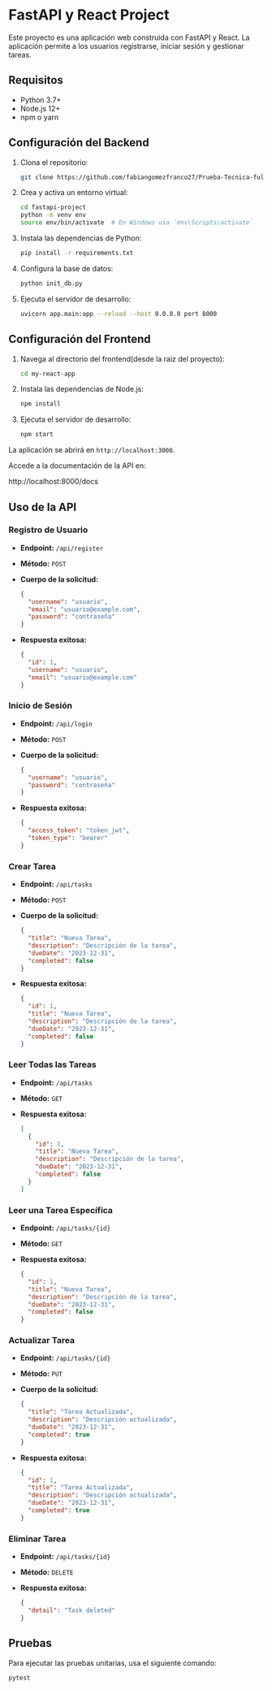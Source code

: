 # FastAPI y React Project

Este proyecto es una aplicación web construida con FastAPI y React. La aplicación permite a los usuarios registrarse, iniciar sesión y gestionar tareas.

## Requisitos

- Python 3.7+
- Node.js 12+
- npm o yarn

## Configuración del Backend

1. Clona el repositorio:

   ```bash
   git clone https://github.com/fabiangomezfranco27/Prueba-Tecnica-full.git
   ```

2. Crea y activa un entorno virtual:

   ```bash
   cd fastapi-project
   python -m venv env
   source env/bin/activate  # En Windows usa `env\Scripts\activate`
   ```

3. Instala las dependencias de Python:

   ```bash
   pip install -r requirements.txt
   ```

4. Configura la base de datos:

   ```bash
   python init_db.py
   ```

5. Ejecuta el servidor de desarrollo:

   ```bash
   uvicorn app.main:app --reload --host 0.0.0.0 port 8000
   ```

## Configuración del Frontend

1. Navega al directorio del frontend(desde la raiz del proyecto):

   ```bash
   cd my-react-app
   ```

2. Instala las dependencias de Node.js:

   ```bash
   npm install
   ```

3. Ejecuta el servidor de desarrollo:

   ```bash
   npm start
   ```

La aplicación se abrirá en `http://localhost:3000`.

Accede a la documentación de la API en:

http://localhost:8000/docs

## Uso de la API

### Registro de Usuario

- **Endpoint:** `/api/register`
- **Método:** `POST`
- **Cuerpo de la solicitud:**

  ```json
  {
    "username": "usuario",
    "email": "usuario@example.com",
    "password": "contraseña"
  }
  ```

- **Respuesta exitosa:**

  ```json
  {
    "id": 1,
    "username": "usuario",
    "email": "usuario@example.com"
  }
  ```

### Inicio de Sesión

- **Endpoint:** `/api/login`
- **Método:** `POST`
- **Cuerpo de la solicitud:**

  ```json
  {
    "username": "usuario",
    "password": "contraseña"
  }
  ```

- **Respuesta exitosa:**

  ```json
  {
    "access_token": "token_jwt",
    "token_type": "bearer"
  }
  ```

### Crear Tarea

- **Endpoint:** `/api/tasks`
- **Método:** `POST`
- **Cuerpo de la solicitud:**

  ```json
  {
    "title": "Nueva Tarea",
    "description": "Descripción de la tarea",
    "dueDate": "2023-12-31",
    "completed": false
  }
  ```

- **Respuesta exitosa:**

  ```json
  {
    "id": 1,
    "title": "Nueva Tarea",
    "description": "Descripción de la tarea",
    "dueDate": "2023-12-31",
    "completed": false
  }
  ```

### Leer Todas las Tareas

- **Endpoint:** `/api/tasks`
- **Método:** `GET`
- **Respuesta exitosa:**

  ```json
  [
    {
      "id": 1,
      "title": "Nueva Tarea",
      "description": "Descripción de la tarea",
      "dueDate": "2023-12-31",
      "completed": false
    }
  ]
  ```

### Leer una Tarea Específica

- **Endpoint:** `/api/tasks/{id}`
- **Método:** `GET`
- **Respuesta exitosa:**

  ```json
  {
    "id": 1,
    "title": "Nueva Tarea",
    "description": "Descripción de la tarea",
    "dueDate": "2023-12-31",
    "completed": false
  }
  ```

### Actualizar Tarea

- **Endpoint:** `/api/tasks/{id}`
- **Método:** `PUT`
- **Cuerpo de la solicitud:**

  ```json
  {
    "title": "Tarea Actualizada",
    "description": "Descripción actualizada",
    "dueDate": "2023-12-31",
    "completed": true
  }
  ```

- **Respuesta exitosa:**

  ```json
  {
    "id": 1,
    "title": "Tarea Actualizada",
    "description": "Descripción actualizada",
    "dueDate": "2023-12-31",
    "completed": true
  }
  ```

### Eliminar Tarea

- **Endpoint:** `/api/tasks/{id}`
- **Método:** `DELETE`
- **Respuesta exitosa:**

  ```json
  {
    "detail": "Task deleted"
  }
  ```

## Pruebas

Para ejecutar las pruebas unitarias, usa el siguiente comando:

```bash
pytest
```

